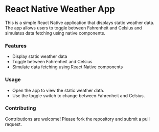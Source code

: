 <h1>React Native Weather App</h1>

<p>This is a simple React Native application that displays static weather data. The app allows users to toggle between Fahrenheit and Celsius and simulates data fetching using native components.</p>

<h3>Features</h3>
<ul>
  <li>Display static weather data</li>
  <li>Toggle between Fahrenheit and Celsius</li>
  <li>Simulate data fetching using React Native components</li>
</ul>

<h3>Usage</h3>
<ul>
  <li>Open the app to view the static weather data.</li>
  <li>Use the toggle switch to change between Fahrenheit and Celsius.</li>
</ul>

<h3>Contributing</h3>
<p>Contributions are welcome! Please fork the repository and submit a pull request.</p>
